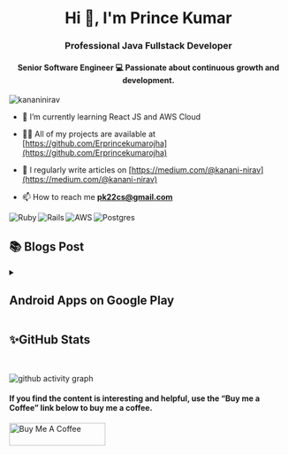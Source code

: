 <h1 align="center">Hi 👋, I'm Prince Kumar</h1>
<h3 align="center">Professional Java Fullstack Developer</h3>
<h4 align="center">Senior Software Engineer 💻 Passionate about continuous growth and development.</h4>

<p align="left"> <img src="https://komarev.com/ghpvc/?username=kananinirav&label=Profile%20views&color=0e75b6&style=flat" alt="kananinirav" /> </p>

- 🌱 I’m currently learning React JS and AWS Cloud

- 👨‍💻 All of my projects are available at [https://github.com/Erprincekumarojha](https://github.com/Erprincekumarojha)

- 📝 I regularly write articles on [https://medium.com/@kanani-nirav](https://medium.com/@kanani-nirav)

- 📫 How to reach me **pk22cs@gmail.com**

<p><img align="left" src="https://img.shields.io/badge/ruby-%23CC342D.svg?style=for-the-badge&logo=ruby&logoColor=white" alt="Ruby" /></p>

<p><img align="left" src="https://img.shields.io/badge/rails-%23CC0000.svg?style=for-the-badge&logo=ruby-on-rails&logoColor=white" alt="Rails" /></p>

<p><img align="left" src="https://img.shields.io/badge/AWS-%23FF9900.svg?style=for-the-badge&logo=amazon-aws&logoColor=white" alt="AWS" /></p>

<p><img src="https://img.shields.io/badge/postgres-%23316192.svg?style=for-the-badge&logo=postgresql&logoColor=white" alt="Postgres" /></p>

## 📚 Blogs Post

<details markdown=1>
  <summary markdown='span'>
    <h2>Android Apps on Google Play</h2>
  </summary>

| App Name                                                | Google Play Link                                                                                                                                                                                                     |
| ------------------------------------------------------- | -------------------------------------------------------------------------------------------------------------------------------------------------------------------------------------------------------------------- |
| AWS Cloud Practitioner Notes And Practice Exams         | <a href="https://play.google.com/store/apps/details?id=com.awsshortnotes"><img src="https://play.google.com/intl/en_us/badges/images/generic/en_badge_web_generic.png" alt="App 2" width="140"></a>                  |
| AWS Developer Associate Notes And Practice Exams        | <a href="https://play.google.com/store/apps/details?id=com.awsdeveloperassociate"><img src="https://play.google.com/intl/en_us/badges/images/generic/en_badge_web_generic.png" alt="App 3" width="140"></a>          |
| AZ-900 Azure Fundamental Notes And Practice Exams       | <a href="https://play.google.com/store/apps/details?id=com.azurefundamentals"><img src="https://play.google.com/intl/en_us/badges/images/generic/en_badge_web_generic.png" alt="App 4" width="140"></a>              |
| AWS Solutions Architect SAA-03 Notes And Practice Exams | <a href="https://play.google.com/store/apps/details?id=com.awssolutionsarchitectassociate"><img src="https://play.google.com/intl/en_us/badges/images/generic/en_badge_web_generic.png" alt="App 5" width="140"></a> |
| AnimeWalls: Anime Wallpaper Downloader                  | <a href="https://play.google.com/store/apps/details?id=com.anime_wallpaper.nk"><img src="https://play.google.com/intl/en_us/badges/images/generic/en_badge_web_generic.png" alt="App 1" width="140"></a>             |

</details>

## ✨GitHub Stats

<br/>

![github activity graph](https://github-readme-activity-graph.vercel.app/graph?username=kananinirav&theme=nord)

#### If you find the content is interesting and helpful, use the “Buy me a Coffee” link below to buy me a coffee.
<a href="https://www.buymeacoffee.com/erprincekumar" target="_blank"><img src="https://cdn.buymeacoffee.com/buttons/default-orange.png" alt="Buy Me A Coffee" height="41" width="174"></a>
